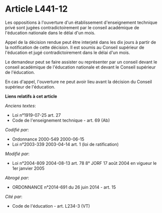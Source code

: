 # Article L441-12

Les oppositions à l'ouverture d'un établissement d'enseignement technique privé sont jugées contradictoirement par le conseil
académique de l'éducation nationale dans le délai d'un mois.

Appel de la décision rendue peut être interjeté dans les dix jours à partir de la notification de cette décision. Il est
soumis au Conseil supérieur de l'éducation et jugé contradictoirement dans le délai d'un mois.

Le demandeur peut se faire assister ou représenter par un conseil devant le conseil académique de l'éducation nationale et
devant le Conseil supérieur de l'éducation.

En cas d'appel, l'ouverture ne peut avoir lieu avant la décision du Conseil supérieur de l'éducation.

**Liens relatifs à cet article**

_Anciens textes_:

  - Loi n°1919-07-25 art. 27
  - Code de l'enseignement technique - art. 69 (Ab)

_Codifié par_:

  - Ordonnance 2000-549 2000-06-15
  - Loi n°2003-339 2003-04-14 art. 1 (loi de ratification)

_Modifié par_:

  - Loi n°2004-809 2004-08-13 art. 78 8° JORF 17 août 2004 en vigueur le 1er janvier 2005

_Abrogé par_:

  - ORDONNANCE n°2014-691 du 26 juin 2014 - art. 15

_Cité par_:

  - Code de l'éducation - art. L234-3 (VT)
